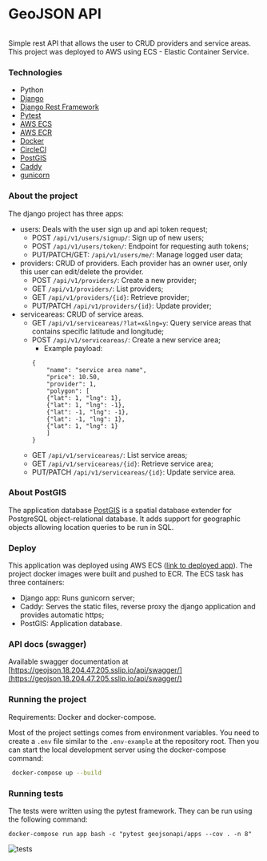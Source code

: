 # GeoJSON API

[![<jvitors23>](https://circleci.com/gh/jvitors23/geojsonapi.svg?style=shield)](https://circleci.com/gh/jvitors23/geojsonapi)


Simple rest API that allows the user to CRUD providers and service areas. This project was deployed to AWS using ECS - Elastic Container Service.


### Technologies

* Python
* [Django](https://www.djangoproject.com/)
* [Django Rest Framework](https://www.django-rest-framework.org/)
* [Pytest](https://docs.pytest.org/en/7.2.x/)
* [AWS ECS](https://aws.amazon.com/pt/ecs/)
* [AWS ECR](https://aws.amazon.com/pt/ecr/)
* [Docker](https://www.docker.com/)
* [CircleCI](https://circleci.com/)
* [PostGIS](https://postgis.net/)
* [Caddy](https://caddyserver.com/)
* [gunicorn](https://gunicorn.org/)


### About the project

The django project has three apps:

* users: Deals with the user sign up and api token request;
  * POST ```/api/v1/users/signup/```: Sign up of new users;
  * POST ```/api/v1/users/token/```: Endpoint for requesting auth tokens;
  * PUT/PATCH/GET: ```/api/v1/users/me/```: Manage logged user data;
* providers: CRUD of providers. Each provider has an owner user, only this user can edit/delete the provider.
  * POST ```/api/v1/providers/```: Create a new provider;
  * GET ```/api/v1/providers/```: List providers;
  * GET ```/api/v1/providers/{id}```: Retrieve provider;
  * PUT/PATCH ```/api/v1/providers/{id}```: Update provider;
* serviceareas: CRUD of service areas.
  * GET ```/api/v1/serviceareas/?lat=x&lng=y```: Query service areas that contains specific latitude and longitude;
  * POST ```/api/v1/serviceareas/```: Create a new service area;
    * Example payload:
    ```
    {
	    "name": "service area name",
	    "price": 10.50,
	    "provider": 1,
	    "polygon": [
        {"lat": 1, "lng": 1},
        {"lat": 1, "lng": -1},
        {"lat": -1, "lng": -1},
        {"lat": -1, "lng": 1},
        {"lat": 1, "lng": 1}
	    ]
    }
    ```
  * GET ```/api/v1/serviceareas/```: List service areas;
  * GET ```/api/v1/serviceareas/{id}```: Retrieve service area;
  * PUT/PATCH ```/api/v1/serviceareas/{id}```: Update service area.

### About PostGIS

The application database [PostGIS](https://postgis.net/) is a spatial database extender for PostgreSQL object-relational database. It adds support for geographic objects allowing location queries to be run in SQL.

### Deploy

This application was deployed using AWS ECS ([link to deployed app](https://geojson.18.204.47.205.sslip.io/api/swagger/)). The project docker images were built and pushed to ECR. The ECS task has three containers:
* Django app:  Runs gunicorn server;
* Caddy: Serves the static files, reverse proxy the django application and provides automatic https;
* PostGIS: Application database.

### API docs (swagger)

Available swagger documentation at [https://geojson.18.204.47.205.sslip.io/api/swagger/](https://geojson.18.204.47.205.sslip.io/api/swagger/)

### Running the project

Requirements: Docker and docker-compose.

Most of the project settings comes from environment variables. You need to create a ```.env``` file similar to the ```.env-example``` at the repository root.
Then you can start the local development server using the docker-compose command:

```bash
 docker-compose up --build
```

### Running tests

The tests were written using the pytest framework. They can be run using the following command:

```
docker-compose run app bash -c "pytest geojsonapi/apps --cov . -n 8"
```


![tests](https://i.imgur.com/IpBpZNN.png)
